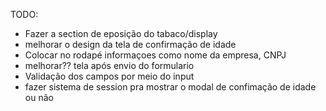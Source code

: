 TODO: 
- Fazer a section de eposição do tabaco/display
- melhorar o design da tela de confirmação de idade
- Colocar no rodapé informaçoes como nome da empresa, CNPJ
- melhorar?? tela após envio do formulario
- Validação dos campos por meio do input
- fazer sistema de session pra mostrar o modal de confimação de idade ou não